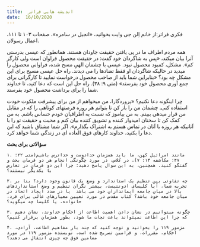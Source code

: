 ```yaml
---
title:  اندیشه هایی فراتر
date:  16/10/2020
---
```


فکری فراتر:از خانم اِلن جی وایت بخوانید، «انجیل در سامره»، صفحات ۱۰۳ تا ۱۱۱، اعمال رسولان.

همه مردم اطراف ما در پی یافتن حقیقت جاودان هستند. همانطور که عیسی  بدرستی آنرا بیان میکند، «پس به شاگردان خود گفت: در حقیقت محصول فراوان است ولی کارگر کم». مشکل، کمبود محصول نبود. عیسی با چشمان الهیِ مسح شده، فراوانی محصول را میدید در حالیکه شاگردان او فقط تضادها را می دیدند. راه حل عیسی مسیح برای این مشکل چه بود؟ «بنابراین شما باید از صاحب محصول درخواست نمایید تا کارگرانی برای جمع آوری محصول خود بفرستد» (متی ۹: ۳۸). راه حل این است که دعا کنید، تا خداوند شما را برای برداشت محصول خود بفرستد.

چرا اینگونه دعا نکنیم؟ «پروردگارا، من میخواهم از من برای پیشرفت ملکوت خودت استفاده کنی. چشمان من را باز کن تا بتوانم هر روزه فرصتهای کوتاهی را که در مقابل من قرار میدهی ببینم. به من بیاموز که نسبت به اطرافیان خودم حساس باشم. به من کمک کن تا سخنان امیدوار کننده و تشویق کننده بیان کنم و محبت و حقیقت تو را با آنانیکه هر روزه با آنان در تماس هستم به اشتراک بگذارم». اگر شما مشتاق باشید که این دعا را بکنید، خداوند کارهای فوق العاده ای در زندگی شما خواهد کرد.

**سؤالاتی برای بحث**

`۱. مانند اسرائیل کهن، ما باید همزمان خدادوست و خداترس باشیم(متی ۲۲: ۳۷؛ مکاشفه ۱۴: ۷). در کلاس، در مورد چگونگی انجام هر دو فرمان بحث و گفتگو کنید. همچنین، به این سوال پاسخ دهید: چرا این دو فرمان در تعارض با یکدیگر نیستند؟`

`۲. چه تفاوتی بین تنظیم یک استاندارد و وضع یک قانون وجود دارد؟ بنا بر تجربه شما، آیا کلیسای ادونتیست، بیشتر نگران تنظیم و وضع استانداردهای بالا در میان جامعه ایمانداران خود می باشد  یا در صدد ایجاد اتحاد در میان جامعه خود باشد؟ کتاب مقدس در مورد تعیین معیارهای عالی برای فرد، خانواده، یا کلیسا چه میگوید؟`

`۳. چگونه میتوانیم در نشان دادن اهمیت اطاعت از احکام خداوند، نشان دهیم که چرا این اطاعت نمیتواند باعث نجات ما شود، بطور همزمان برقرار کنیم؟`

`۴. مزمور ۱۱۹ را بخوانید و توجه کنید که چند بار مفاهیم اطاعت، آزادی، احکام، مقررات، و فرامین تصریح شده است. نویسنده مزمور ۱۱۹ در مورد مضامین فوق چه چیزی انتقال می دهند؟`
